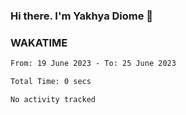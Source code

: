 ### Hi there. I'm Yakhya Diome 👋

### WAKATIME
<!--START_SECTION:waka-->

```txt
From: 19 June 2023 - To: 25 June 2023

Total Time: 0 secs

No activity tracked
```

<!--END_SECTION:waka-->
